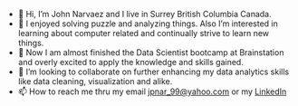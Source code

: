 - 👋 Hi, I’m John Narvaez and I live in Surrey British Columbia Canada.
- 👀 I enjoyed solving puzzle and analyzing things. Also I’m interested in learning about computer related and continually strive to learn new things.
- 🌱 Now I am almost finished the Data Scientist bootcamp at Brainstation and overly excited to apply the knowledge and skills gained.
- 💞️ I’m looking to collaborate on further enhancing my data analytics skills like data cleaning, visualization and alike.
- 📫 How to reach me thru my email jpnar_99@yahoo.com or my [LinkedIn](https://www.linkedin.com/in/john-narvaez-7220164a/)

<!---
Jp1Github/Jp1Github is a ✨ special ✨ repository because its `README.md` (this file) appears on your GitHub profile.
You can click the Preview link to take a look at your changes.
--->
